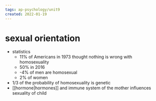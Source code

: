 ```yaml
---
tags: ap-psychology/unit9 
created: 2022-01-19
---
```


# sexual orientation

- statistics
	- 11% of Americans in 1973 thought nothing is wrong with homosexuality
	- 50% in 2016
	- -4% of men are homosexual
	- 2% of women
- 1/3 of the probability of homosexuality is genetic
- [[hormone|hormones]] and immune system of the mother influences sexuality of child 

